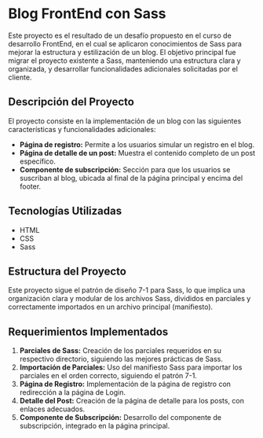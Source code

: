 # Blog FrontEnd con Sass

Este proyecto es el resultado de un desafío propuesto en el curso de desarrollo FrontEnd, en el cual se aplicaron conocimientos de Sass para mejorar la estructura y estilización de un blog. El objetivo principal fue migrar el proyecto existente a Sass, manteniendo una estructura clara y organizada, y desarrollar funcionalidades adicionales solicitadas por el cliente.

## Descripción del Proyecto

El proyecto consiste en la implementación de un blog con las siguientes características y funcionalidades adicionales:

- **Página de registro:** Permite a los usuarios simular un registro en el blog.
- **Página de detalle de un post:** Muestra el contenido completo de un post específico.
- **Componente de subscripción:** Sección para que los usuarios se suscriban al blog, ubicada al final de la página principal y encima del footer.

## Tecnologías Utilizadas

- HTML
- CSS
- Sass


## Estructura del Proyecto

Este proyecto sigue el patrón de diseño 7-1 para Sass, lo que implica una organización clara y modular de los archivos Sass, divididos en parciales y correctamente importados en un archivo principal (manifiesto).

## Requerimientos Implementados

1. **Parciales de Sass:** Creación de los parciales requeridos en su respectivo directorio, siguiendo las mejores prácticas de Sass.
2. **Importación de Parciales:** Uso del manifiesto Sass para importar los parciales en el orden correcto, siguiendo el patrón 7-1.
3. **Página de Registro:** Implementación de la página de registro con redirección a la página de Login.
4. **Detalle del Post:** Creación de la página de detalle para los posts, con enlaces adecuados.
5. **Componente de Subscripción:** Desarrollo del componente de subscripción, integrado en la página principal.


